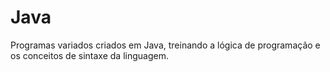 # Java

 Programas variados criados em Java, treinando a lógica de programação e os conceitos de sintaxe da linguagem.
